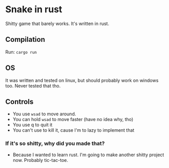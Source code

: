 # Snake in rust
Shitty game that barely works. It's written in rust.

## Compilation
Run: `cargo run`

## OS
It was written and tested on linux, but should probably work on windows too. Never tested that tho.

## Controls
- You use `wsad` to move around.
- You can hold `wsad` to move faster (have no idea why, tho)
- You use q to quit it
- You can't use <C-c> to kill it, cause I'm to lazy to implement that

### If it's so shitty, why did you made that?
- Because I wanted to learn rust. I'm going to make another shitty project now. Probably tic-tac-toe.

